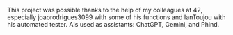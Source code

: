 This project was possible thanks to the help of my colleagues at 42, especially joaorodrigues3099 with some of his functions and IanToujou with his automated tester.
AIs used as assistants: ChatGPT, Gemini, and Phind.
